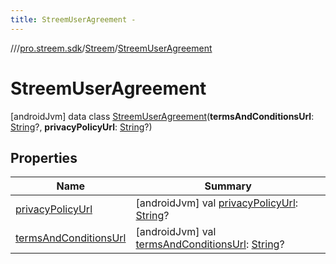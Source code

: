 ```yaml
---
title: StreemUserAgreement -
---
```

//[<root>](../../../../index.md)/[pro.streem.sdk](../../index.md)/[Streem](../index.md)/[StreemUserAgreement](index.md)



# StreemUserAgreement  
 [androidJvm] data class [StreemUserAgreement](index.md)(**termsAndConditionsUrl**: [String](https://kotlinlang.org/api/latest/jvm/stdlib/kotlin/-string/index.html)?, **privacyPolicyUrl**: [String](https://kotlinlang.org/api/latest/jvm/stdlib/kotlin/-string/index.html)?)   


## Properties  
  
|  Name |  Summary | 
|---|---|
| <a name="pro.streem.sdk/Streem.StreemUserAgreement/privacyPolicyUrl/#/PointingToDeclaration/"></a>[privacyPolicyUrl](privacy-policy-url.md)| <a name="pro.streem.sdk/Streem.StreemUserAgreement/privacyPolicyUrl/#/PointingToDeclaration/"></a> [androidJvm] val [privacyPolicyUrl](privacy-policy-url.md): [String](https://kotlinlang.org/api/latest/jvm/stdlib/kotlin/-string/index.html)?   <br>|
| <a name="pro.streem.sdk/Streem.StreemUserAgreement/termsAndConditionsUrl/#/PointingToDeclaration/"></a>[termsAndConditionsUrl](terms-and-conditions-url.md)| <a name="pro.streem.sdk/Streem.StreemUserAgreement/termsAndConditionsUrl/#/PointingToDeclaration/"></a> [androidJvm] val [termsAndConditionsUrl](terms-and-conditions-url.md): [String](https://kotlinlang.org/api/latest/jvm/stdlib/kotlin/-string/index.html)?   <br>|

